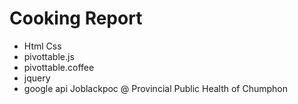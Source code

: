 # Cooking Report
- Html Css
- pivottable.js
- pivottable.coffee
- jquery
- google api
Joblackpoc @ Provincial Public Health of Chumphon
